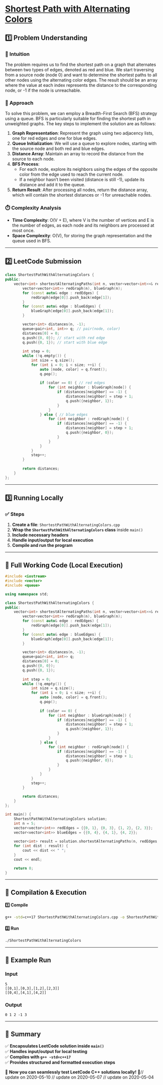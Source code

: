 # **[Shortest Path with Alternating Colors](https://leetcode.com/problems/shortest-path-with-alternating-colors/description/)**  

## **1️⃣ Problem Understanding**  
### **📌 Intuition**  
The problem requires us to find the shortest path on a graph that alternates between two types of edges, denoted as red and blue. We start traversing from a source node (node 0) and want to determine the shortest paths to all other nodes using the alternating color edges. The result should be an array where the value at each index represents the distance to the corresponding node, or -1 if the node is unreachable.

### **🚀 Approach**  
To solve this problem, we can employ a Breadth-First Search (BFS) strategy using a queue. BFS is particularly suitable for finding the shortest path in unweighted graphs. The key steps to implement the solution are as follows:

1. **Graph Representation**: Represent the graph using two adjacency lists, one for red edges and one for blue edges.
2. **Queue Initialization**: We will use a queue to explore nodes, starting with the source node and both red and blue edges.
3. **Distance Array**: Maintain an array to record the distance from the source to each node.
4. **BFS Process**:
   - For each node, explore its neighbors using the edges of the opposite color from the edge used to reach the current node.
   - If a neighbor hasn’t been visited (distance is still -1), update its distance and add it to the queue.
5. **Return Result**: After processing all nodes, return the distance array, which will contain the shortest distances or -1 for unreachable nodes.

### **⏱️ Complexity Analysis**  
- **Time Complexity**: O(V + E), where V is the number of vertices and E is the number of edges, as each node and its neighbors are processed at most once.
- **Space Complexity**: O(V), for storing the graph representation and the queue used in BFS.

---  

## **2️⃣ LeetCode Submission**  
```cpp
class ShortestPathWithAlternatingColors {
public:
    vector<int> shortestAlternatingPaths(int n, vector<vector<int>>& redEdges, vector<vector<int>>& blueEdges) {
        vector<vector<int>> redGraph(n), blueGraph(n);
        for (const auto& edge : redEdges) {
            redGraph[edge[0]].push_back(edge[1]);
        }
        for (const auto& edge : blueEdges) {
            blueGraph[edge[0]].push_back(edge[1]);
        }

        vector<int> distances(n, -1);
        queue<pair<int, int>> q; // pair(node, color)
        distances[0] = 0;
        q.push({0, 0}); // start with red edge
        q.push({0, 1}); // start with blue edge
        
        int step = 0;
        while (!q.empty()) {
            int size = q.size();
            for (int i = 0; i < size; ++i) {
                auto [node, color] = q.front();
                q.pop();
                
                if (color == 0) { // red edges
                    for (int neighbor : blueGraph[node]) {
                        if (distances[neighbor] == -1) {
                            distances[neighbor] = step + 1;
                            q.push({neighbor, 1});
                        }
                    }
                } else { // blue edges
                    for (int neighbor : redGraph[node]) {
                        if (distances[neighbor] == -1) {
                            distances[neighbor] = step + 1;
                            q.push({neighbor, 0});
                        }
                    }
                }
            }
            step++;
        }
        
        return distances;
    }
};  
```

---  

## **3️⃣ Running Locally**  
### **✅ Steps**  
1. **Create a file**: `ShortestPathWithAlternatingColors.cpp`  
2. **Wrap the `ShortestPathWithAlternatingColors` class** inside `main()`  
3. **Include necessary headers**  
4. **Handle input/output for local execution**  
5. **Compile and run the program**  

---  

## **📝 Full Working Code (Local Execution)**  
```cpp
#include <iostream>
#include <vector>
#include <queue>

using namespace std;

class ShortestPathWithAlternatingColors {
public:
    vector<int> shortestAlternatingPaths(int n, vector<vector<int>>& redEdges, vector<vector<int>>& blueEdges) {
        vector<vector<int>> redGraph(n), blueGraph(n);
        for (const auto& edge : redEdges) {
            redGraph[edge[0]].push_back(edge[1]);
        }
        for (const auto& edge : blueEdges) {
            blueGraph[edge[0]].push_back(edge[1]);
        }

        vector<int> distances(n, -1);
        queue<pair<int, int>> q;
        distances[0] = 0;
        q.push({0, 0});
        q.push({0, 1});
        
        int step = 0;
        while (!q.empty()) {
            int size = q.size();
            for (int i = 0; i < size; ++i) {
                auto [node, color] = q.front();
                q.pop();
                
                if (color == 0) {
                    for (int neighbor : blueGraph[node]) {
                        if (distances[neighbor] == -1) {
                            distances[neighbor] = step + 1;
                            q.push({neighbor, 1});
                        }
                    }
                } else {
                    for (int neighbor : redGraph[node]) {
                        if (distances[neighbor] == -1) {
                            distances[neighbor] = step + 1;
                            q.push({neighbor, 0});
                        }
                    }
                }
            }
            step++;
        }
        
        return distances;
    }
};

int main() {
    ShortestPathWithAlternatingColors solution;
    int n = 5;
    vector<vector<int>> redEdges = {{0, 1}, {0, 3}, {1, 2}, {2, 3}};
    vector<vector<int>> blueEdges = {{0, 4}, {4, 1}, {4, 2}};
    
    vector<int> result = solution.shortestAlternatingPaths(n, redEdges, blueEdges);
    for (int dist : result) {
        cout << dist << " ";
    }
    cout << endl;

    return 0;
}
```  

---  

## **🔧 Compilation & Execution**  
#### **1️⃣ Compile**  
```bash
g++ -std=c++17 ShortestPathWithAlternatingColors.cpp -o ShortestPathWithAlternatingColors
```  

#### **2️⃣ Run**  
```bash
./ShortestPathWithAlternatingColors
```  

---  

## **🎯 Example Run**  
### **Input**  
```
5
[[0,1],[0,3],[1,2],[2,3]]
[[0,4],[4,1],[4,2]]
```  
### **Output**  
```
0 1 2 -1 3 
```  

---  

## **📌 Summary**  
✅ **Encapsulates LeetCode solution inside `main()`**  
✅ **Handles input/output for local testing**  
✅ **Compiles with `g++ -std=c++17`**  
✅ **Provides structured and formatted execution steps**  

🚀 **Now you can seamlessly test LeetCode C++ solutions locally!** 🚀// update on 2020-05-10
// update on 2020-05-07
// update on 2020-05-04
